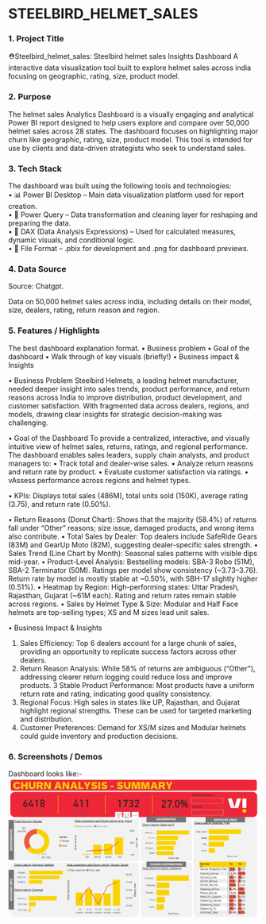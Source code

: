 # STEELBIRD_HELMET_SALES

### 1.	Project Title 
⛑️Steelbird_helmet_sales: Steelbird helmet sales Insights Dashboard
A interactive data visualization tool built to explore helmet sales across india focusing on geographic, rating, size, product model.

### 2.  Purpose
The helmet sales Analytics Dashboard is a visually engaging and analytical Power BI report designed to help users explore and compare over 50,000 helmet sales across 28 states. The dashboard focuses on highlighting major churn like geographic, rating, size, product model. This tool is intended for use by clients and data-driven strategists who seek to understand sales.

### 3.	Tech Stack
The dashboard was built using the following tools and technologies:<br>
•	📊 Power BI Desktop – Main data visualization platform used for report creation.<br>
•	📂 Power Query – Data transformation and cleaning layer for reshaping and preparing the data.<br>
•	🧠 DAX (Data Analysis Expressions) – Used for calculated measures, dynamic visuals, and conditional logic.<br>
•	📁 File Format – .pbix for development and .png for dashboard previews.

### 4.	Data Source
Source: Chatgpt. 

Data on 50,000 helmet sales across india, including details on their model, size, dealers, rating, return reason and region.

### 5.	Features / Highlights
The best dashboard explanation format. 
•	Business problem
•	Goal of the dashboard
•	Walk through of key visuals (briefly!)
•	Business impact & Insights

•	Business Problem
Steelbird Helmets, a leading helmet manufacturer, needed deeper insight into sales trends, product performance, and return reasons across India to improve distribution, product development, and customer satisfaction. With fragmented data across dealers, regions, and models, drawing clear insights for strategic decision-making was challenging.

•	Goal of the Dashboard
To provide a centralized, interactive, and visually intuitive view of helmet sales, returns, ratings, and regional performance. The dashboard enables sales leaders, supply chain analysts, and product managers to:
 • Track total and dealer-wise sales.
 • Analyze return reasons and return rate by product.
 • Evaluate customer satisfaction via ratings.
 • vAssess performance across regions and helmet types.

• KPIs:
  Displays total sales (486M), total units sold (150K), average rating (3.75), and return rate (0.50%).

• Return Reasons (Donut Chart):
  Shows that the majority (58.4%) of returns fall under “Other” reasons; size issue, damaged products, and wrong items also contribute.
• Total Sales by Dealer:
  Top dealers include SafeRide Gears (83M) and GearUp Moto (82M), suggesting dealer-specific sales strength.
• Sales Trend (Line Chart by Month):
  Seasonal sales patterns with visible dips mid-year.
• Product-Level Analysis:
  Bestselling models: SBA-3 Robo (51M), SBA-2 Terminator (50M).
  Ratings per model show consistency (~3.73–3.76).
  Return rate by model is mostly stable at ~0.50%, with SBH-17 slightly higher (0.51%).
• Heatmap by Region:
  High-performing states: Uttar Pradesh, Rajasthan, Gujarat (~61M each). Rating and return rates remain stable across regions.
• Sales by Helmet Type & Size:
  Modular and Half Face helmets are top-selling types; XS and M sizes lead unit sales.

•	Business Impact & Insights

1. Sales Efficiency:
Top 6 dealers account for a large chunk of sales, providing an opportunity to replicate success factors across other dealers.
2. Return Reason Analysis:
While 58% of returns are ambiguous (“Other”), addressing clearer return logging could reduce loss and improve products.
3  Stable Product Performance:
Most products have a uniform return rate and rating, indicating good quality consistency.
4. Regional Focus:
High sales in states like UP, Rajasthan, and Gujarat highlight regional strengths. These can be used for targeted marketing and distribution.
5. Customer Preferences:
Demand for XS/M sizes and Modular helmets could guide inventory and production decisions.

### 6.	Screenshots / Demos
Dashboard looks like:- ![Dashboard Preview](https://github.com/AkshayMohite37/churndata-analysis/blob/main/Snapshot%20.png)

